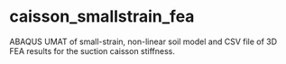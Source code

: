 # caisson_smallstrain_fea
ABAQUS UMAT of small-strain, non-linear soil model and CSV file of 3D FEA results for the suction caisson stiffness.


